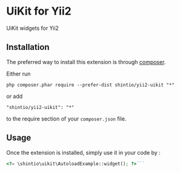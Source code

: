 UiKit for Yii2
==============
UiKit widgets for Yii2

Installation
------------

The preferred way to install this extension is through [composer](http://getcomposer.org/download/).

Either run

```
php composer.phar require --prefer-dist shintio/yii2-uikit "*"
```

or add

```
"shintio/yii2-uikit": "*"
```

to the require section of your `composer.json` file.


Usage
-----

Once the extension is installed, simply use it in your code by  :

```php
<?= \shintio\uikit\AutoloadExample::widget(); ?>```